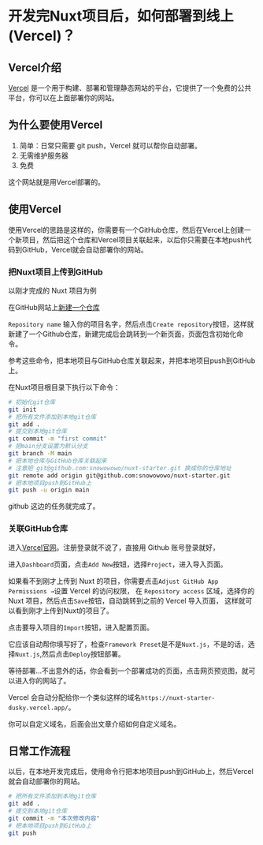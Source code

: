 # 开发完Nuxt项目后，如何部署到线上(Vercel)？ <Badge type="info" text="default" />

## Vercel介绍

[Vercel](https://vercel.com/) 是一个用于构建、部署和管理静态网站的平台，它提供了一个免费的公共平台，你可以在上面部署你的网站。

## 为什么要使用Vercel

1. 简单：日常只需要 git push，Vercel 就可以帮你自动部署。
2. 无需维护服务器
3. 免费

这个网站就是用Vercel部署的。

## 使用Vercel

使用Vercel的思路是这样的，你需要有一个GitHub仓库，然后在Vercel上创建一个新项目，然后把这个仓库和Vercel项目关联起来，以后你只需要在本地push代码到GitHub，Vercel就会自动部署你的网站。

### 把Nuxt项目上传到GitHub

以刚才完成的 Nuxt 项目为例

在GitHub网站上[新建一个仓库](https://github.com/new)

`Repository name` 输入你的项目名字，然后点击`Create repository`按钮，这样就新建了一个Github仓库，新建完成后会跳转到一个新页面，页面包含初始化命令。

参考这些命令，把本地项目与GitHub仓库关联起来，并把本地项目push到GitHub上。

在Nuxt项目根目录下执行以下命令：

```bash
# 初始化git仓库
git init 
# 把所有文件添加到本地git仓库
git add .
# 提交到本地git仓库 
git commit -m "first commit" 
# 把main分支设置为默认分支
git branch -M main 
# 把本地仓库与GitHub仓库关联起来
# 注意把 git@github.com:snowowowo/nuxt-starter.git 换成你的仓库地址
git remote add origin git@github.com:snowowowo/nuxt-starter.git 
# 把本地项目push到GitHub上   
git push -u origin main  
```

github 这边的任务就完成了。


### 关联GitHub仓库

进入[Vercel官网](https://vercel.com/)。注册登录就不说了，直接用 Github 账号登录就好，

进入`Dashboard`页面，点击`Add New`按钮，选择`Project`，进入导入页面。

如果看不到刚才上传到 Nuxt 的项目，你需要点击`Adjust GitHub App Permissions →`设置 Vercel 的访问权限，
在 `Repository access` 区域，选择你的 Nuxt 项目，然后点击`Save`按钮，自动跳转到之前的 Vercel 导入页面，
这样就可以看到刚才上传到Nuxt的项目了。

点击要导入项目的`Import`按钮，进入配置页面。

它应该自动帮你填写好了，检查`Framework Preset`是不是`Nuxt.js`，不是的话，选择`Nuxt.js`,然后点击`Deploy`按钮部署。

等待部署...不出意外的话，你会看到一个部署成功的页面，点击网页预览图，就可以进入你的网站了。

Vercel 会自动分配给你一个类似这样的域名`https://nuxt-starter-dusky.vercel.app/`。

你可以自定义域名，后面会出文章介绍如何自定义域名。

## 日常工作流程

以后，在本地开发完成后，使用命令行把本地项目push到GitHub上，然后Vercel就会自动部署你的网站。

```bash
# 把所有文件添加到本地git仓库
git add .
# 提交到本地git仓库
git commit -m "本次修改内容"
# 把本地项目push到GitHub上
git push
```

<NuxtArticleFooter />









   

